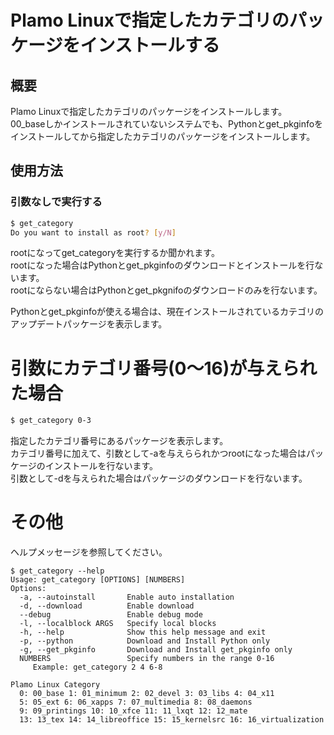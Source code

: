 # Plamo Linuxで指定したカテゴリのパッケージをインストールする
## 概要
Plamo Linuxで指定したカテゴリのパッケージをインストールします。  
00_baseしかインストールされていないシステムでも、Pythonとget_pkginfoをインストールしてから指定したカテゴリのパッケージをインストールします。

## 使用方法
### 引数なしで実行する
```bash
$ get_category 
Do you want to install as root? [y/N] 
```
rootになってget_categoryを実行するか聞かれます。  
rootになった場合はPythonとget_pkginfoのダウンロードとインストールを行ないます。  
rootにならない場合はPythonとget_pkgnifoのダウンロードのみを行ないます。

Pythonとget_pkginfoが使える場合は、現在インストールされているカテゴリのアップデートパッケージを表示します。

# 引数にカテゴリ番号(0〜16)が与えられた場合
```bash
$ get_category 0-3
```

指定したカテゴリ番号にあるパッケージを表示します。  
カテゴリ番号に加えて、引数として-aを与えらられかつrootになった場合はパッケージのインストールを行ないます。  
引数として-dを与えられた場合はパッケージのダウンロードを行ないます。

# その他
ヘルプメッセージを参照してください。

```
$ get_category --help
Usage: get_category [OPTIONS] [NUMBERS]
Options:
  -a, --autoinstall       Enable auto installation
  -d, --download          Enable download
  --debug                 Enable debug mode
  -l, --localblock ARGS   Specify local blocks
  -h, --help              Show this help message and exit
  -p, --python            Download and Install Python only
  -g, --get_pkginfo       Download and Install get_pkginfo only
  NUMBERS                 Specify numbers in the range 0-16
     Example: get_category 2 4 6-8

Plamo Linux Category
  0: 00_base 1: 01_minimum 2: 02_devel 3: 03_libs 4: 04_x11
  5: 05_ext 6: 06_xapps 7: 07_multimedia 8: 08_daemons
  9: 09_printings 10: 10_xfce 11: 11_lxqt 12: 12_mate
  13: 13_tex 14: 14_libreoffice 15: 15_kernelsrc 16: 16_virtualization
```
